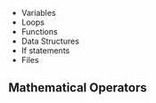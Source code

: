 - Variables
- Loops
- Functions
- Data Structures
- If statements
- Files

## **Mathematical Operators**
